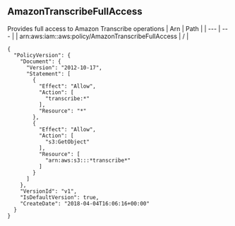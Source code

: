 
## AmazonTranscribeFullAccess
Provides full access to Amazon Transcribe operations
| Arn | Path |
| --- | --- |
| arn:aws:iam::aws:policy/AmazonTranscribeFullAccess | / |
```
{
  "PolicyVersion": {
    "Document": {
      "Version": "2012-10-17",
      "Statement": [
        {
          "Effect": "Allow",
          "Action": [
            "transcribe:*"
          ],
          "Resource": "*"
        },
        {
          "Effect": "Allow",
          "Action": [
            "s3:GetObject"
          ],
          "Resource": [
            "arn:aws:s3:::*transcribe*"
          ]
        }
      ]
    },
    "VersionId": "v1",
    "IsDefaultVersion": true,
    "CreateDate": "2018-04-04T16:06:16+00:00"
  }
}
```
